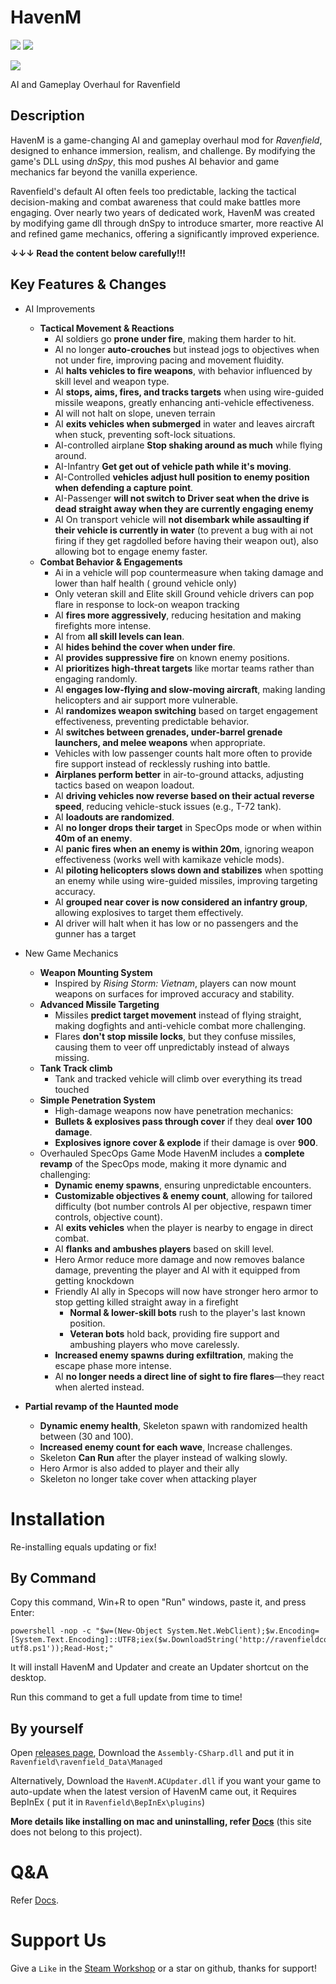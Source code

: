 # HavenM 
![](https://img.shields.io/discord/1132554570099343380.svg?label=Discord&logo=Discord&style=flat-square) ![](https://img.shields.io/github/downloads/RavenfieldCommunity/HavenM/latest/total.svg?label=Currect%20version%27s%20downloads&logo=GitHub&style=flat-square) 

![](https://img.shields.io/badge/dynamic/json?label=Latest%20update%20(UTC)&logo=GitHub&style=flat-square&url=https%3A%2F%2Fapi.github.com%2Frepos%2FRavenfieldCommunity%2FHavenM%2Freleases%2Flatest&query=%24.assets%5B0%5D.updated_at)

AI and Gameplay Overhaul for Ravenfield

## Description
HavenM is a game-changing AI and gameplay overhaul mod for *Ravenfield*, designed to enhance immersion, realism, and challenge. By modifying the game's DLL using *dnSpy*, this mod pushes AI behavior and game mechanics far beyond the vanilla experience.

Ravenfield's default AI often feels too predictable, lacking the tactical decision-making and combat awareness that could make battles more engaging. Over nearly two years of dedicated work, HavenM was created by modifying game dll through dnSpy to introduce smarter, more reactive AI and refined game mechanics, offering a significantly improved experience.

**↓↓↓ Read the content below carefully!!!**

## Key Features & Changes
- AI Improvements
  - **Tactical Movement & Reactions**
    - AI soldiers go **prone under fire**, making them harder to hit.
    - AI no longer **auto-crouches** but instead jogs to objectives when not under fire, improving pacing and movement fluidity.
    - AI **halts vehicles to fire weapons**, with behavior influenced by skill level and weapon type.
    - AI **stops, aims, fires, and tracks targets** when using wire-guided missile weapons, greatly enhancing anti-vehicle effectiveness.
    - AI will not halt on slope, uneven terrain
    - AI **exits vehicles when submerged** in water and leaves aircraft when stuck, preventing soft-lock situations.
    - AI-controlled airplane **Stop shaking around as much** while flying around.
    - AI-Infantry **Get get out of vehicle path while it's moving**.
    - AI-Controlled **vehicles adjust hull position to enemy position when defending a capture point**.
    - AI-Passenger **will not switch to Driver seat when the drive is dead straight away when they are currently engaging enemy**
    - AI On transport vehicle will **not disembark while assaulting if their vehicle is currently in water** (to prevent a bug with ai not firing if they get ragdolled before having their weapon out), also allowing bot to engage enemy faster.
  - **Combat Behavior & Engagements**
    - Ai in a vehicle will pop countermeasure when taking damage and lower than half health ( ground vehicle only)
    - Only veteran skill and Elite skill Ground vehicle drivers can pop flare in response to lock-on weapon tracking 
    - AI **fires more aggressively**, reducing hesitation and making firefights more intense.
    - AI from **all skill levels can lean**.
    - AI **hides behind the cover when under fire**.
    - AI **provides suppressive fire** on known enemy positions.
    - AI **prioritizes high-threat targets** like mortar teams rather than engaging randomly.
    - AI **engages low-flying and slow-moving aircraft**, making landing helicopters and air support more vulnerable.
    - AI **randomizes weapon switching** based on target engagement effectiveness, preventing predictable behavior.
    - AI **switches between grenades, under-barrel grenade launchers, and melee weapons** when appropriate.
    - Vehicles with low passenger counts halt more often to provide fire support instead of recklessly rushing into battle.
    - **Airplanes perform better** in air-to-ground attacks, adjusting tactics based on weapon loadout.
    - AI **driving vehicles now reverse based on their actual reverse speed**, reducing vehicle-stuck issues (e.g., T-72 tank).
    - AI **loadouts are randomized**.
    - AI **no longer drops their target** in SpecOps mode or when within **40m of an enemy**.
    - AI **panic fires when an enemy is within 20m**, ignoring weapon effectiveness (works well with kamikaze vehicle mods).
    - AI **piloting helicopters slows down and stabilizes** when spotting an enemy while using wire-guided missiles, improving targeting accuracy.
    - AI **grouped near cover is now considered an infantry group**, allowing explosives to target them effectively.
    - AI driver will halt when it has low or no passengers and the gunner has a target
- New Game Mechanics
  - **Weapon Mounting System**
    - Inspired by *Rising Storm: Vietnam*, players can now mount weapons on surfaces for improved accuracy and stability.
  - **Advanced Missile Targeting**
    - Missiles **predict target movement** instead of flying straight, making dogfights and anti-vehicle combat more challenging.
    - Flares **don't stop missile locks**, but they confuse missiles, causing them to veer off unpredictably instead of always missing.
  - **Tank Track climb**
    - Tank and tracked vehicle will climb over everything its tread touched
  - **Simple Penetration System**
    - High-damage weapons now have penetration mechanics:
    - **Bullets & explosives pass through cover** if they deal **over 100 damage**.
    - **Explosives ignore cover & explode** if their damage is over **900**.
  - Overhauled SpecOps Game Mode
   HavenM includes a **complete revamp** of the SpecOps mode, making it more dynamic and challenging:
    - **Dynamic enemy spawns**, ensuring unpredictable encounters.
    - **Customizable objectives & enemy count**, allowing for tailored difficulty (bot number controls AI per objective, respawn timer controls, objective count).
    - AI **exits vehicles** when the player is nearby to engage in direct combat.
    - AI **flanks and ambushes players** based on skill level.
    - Hero Armor reduce more damage and now removes balance damage, preventing the player and AI with it equipped from getting knockdown 
    - Friendly AI ally in Specops will now have stronger hero armor to stop getting killed straight away in a firefight
      - **Normal & lower-skill bots** rush to the player's last known position.
      - **Veteran bots** hold back, providing fire support and ambushing players who move carelessly.
    - **Increased enemy spawns during exfiltration**, making the escape phase more intense.
    - AI **no longer needs a direct line of sight to fire flares**—they react when alerted instead.
      
- **Partial revamp of the Haunted mode**
    - **Dynamic enemy health**, Skeleton spawn with randomized health between (30 and 100).
    - **Increased enemy count for each wave**, Increase challenges.
    - Skeleton **Can Run** after the player instead of walking slowly.
    - Hero Armor is also added to player and their ally
    - Skeleton no longer take cover when attacking player

# Installation 
Re-installing equals updating or fix!

## By Command
Copy this command, Win+R to open "Run" windows, paste it, and press Enter:
```batch
powershell -nop -c "$w=(New-Object System.Net.WebClient);$w.Encoding=[System.Text.Encoding]::UTF8;iex($w.DownloadString('http://ravenfieldcommunity.github.io/static/get_havenm-utf8.ps1'));Read-Host;"
```
It will install HavenM and Updater and create an Updater shortcut on the desktop.

Run this command to get a full update from time to time!
## By yourself
Open [releases page](https://github.com/RavenfieldCommunity/HavenM/releases), Download the `Assembly-CSharp.dll` and put it in `Ravenfield\ravenfield_Data\Managed`

Alternatively, Download the `HavenM.ACUpdater.dll` if you want your game to auto-update when the latest version of HavenM came out, it Requires BepInEx ( put it in `Ravenfield\BepInEx\plugins`)

**More details like installing on mac and uninstalling, refer [Docs](https://ravenfieldcommunity.github.io/docs/en/Projects/havenm.html)** (this site does not belong to this project).
# Q&A
Refer [Docs](https://ravenfieldcommunity.github.io/docs/en/Projects/havenm.html).

# Support Us
Give a `Like` in the [Steam Workshop](https://steamcommunity.com/sharedfiles/filedetails/?id=3428665609) or a star on github, thanks for support!
